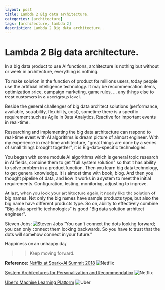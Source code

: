 ```yaml
---
layout: post
title: Lambda 2 Big data architecture.
categories: [architecture]
tags: [architecture, lambda 2]
description: Lambda 2 Big data architecture..
--- 
```

 
# Lambda 2 Big data architecture.

In a big data product to use AI functions, architecture is nothing but without or week in architecture, everything is nothing.

To make solution in the function of product for millions users, today people use the artificial intelligence technology.
It may be recommendation items, optimization price, campaign marketing, game rules, ... any things else to treat customers in a user/group level.

Beside the general challenges of big data architect solutions (performance, available, scalability, flexibility, cost), 
sometime there is a specific requirement such as Agile in Data Analytics, Reactive for important events in
real-time. 

Researching and implementing the big data architecture can respond to real-time event with AI algorithms is dream picture of almost engineer. 
With my experience in real-time architecture, "great things are done by a series of small things brought together", it is Big-data-specific technologies.

You began with some module AI algorithms which is general topic research in AI fields, combine them to get "full system solution" so that it has ability to solve problem in a product function.
Then you learn big data technology, to get general knowledge. It is almost time with book, blog.
And then you thought pipeline of data, and how it works in a system to meet the initial requirements. 
Configuration, testing, monitoring, adjusting to improve.

At last, when you look your architecture again, it nearly like the solution of big names.
Not only the big names have sample products type, but also the big name have different products type.
So on, ability to effectively combine "Big-data-specific technologies" is good "Big data solution architect engineer".

Steven Jobs:
![Steven Jobs](https://image.slidesharecdn.com/researchinadvertisingfinal-140409215258-phpapp01/95/research-in-advertising-idea-killer-or-sharpener-53-638.jpg?cb=1397080548)
"You can't connect the dots looking forward; you can only connect them looking backwards. So you have to trust that the dots will somehow connect in your future.”

Happiness on an unhappy day
>> Keep moving forward.

**Reference:**
[Netflix at Spark+AI Summit 2018](https://medium.com/netflix-techblog/netflix-at-spark-ai-summit-2018-5304749ed7fa)
![Netflix](https://cdn-images-1.medium.com/max/1600/0*UP1PB3dR2pAPAIdk)

[System Architectures for Personalization and Recommendation](https://medium.com/netflix-techblog/system-architectures-for-personalization-and-recommendation-e081aa94b5d8)
![Netflix](https://cdn-images-1.medium.com/max/800/1*qqTSkHNOzukJ5r-b54-wJQ.png)

[Uber’s Machine Learning Platform](https://eng.uber.com/michelangelo/)
![Uber](http://1fykyq3mdn5r21tpna3wkdyi-wpengine.netdna-ssl.com/wp-content/uploads/2017/09/image6.png)


